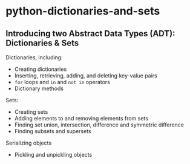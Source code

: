 # python-dictionaries-and-sets

## Introducing two Abstract Data Types (ADT):  Dictionaries &amp; Sets

Dictionaries, including:
- Creating dictionaries
- Inserting, retrieving, adding, and deleting key-value
pairs
- `for` loops and `in` and `not in` operators
- Dictionary methods

Sets:
- Creating sets
- Adding elements to and removing elements from
sets
- Finding set union, intersection, difference and
symmetric difference
- Finding subsets and supersets

Serializing objects
- Pickling and unpickling objects
